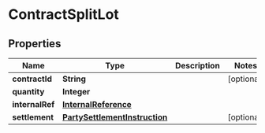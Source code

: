 # ContractSplitLot

## Properties
Name | Type | Description | Notes
------------ | ------------- | ------------- | -------------
**contractId** | **String** |  |  [optional]
**quantity** | **Integer** |  | 
**internalRef** | [**InternalReference**](InternalReference.md) |  | 
**settlement** | [**PartySettlementInstruction**](PartySettlementInstruction.md) |  |  [optional]
